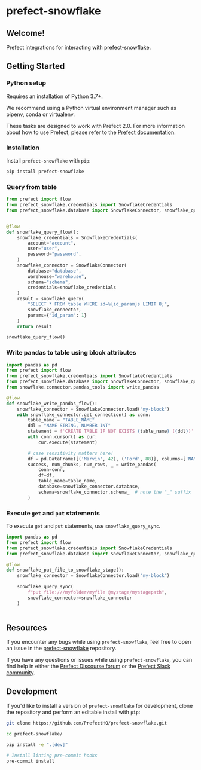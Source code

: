 # prefect-snowflake

## Welcome!

Prefect integrations for interacting with prefect-snowflake.

## Getting Started

### Python setup

Requires an installation of Python 3.7+.

We recommend using a Python virtual environment manager such as pipenv, conda or virtualenv.

These tasks are designed to work with Prefect 2.0. For more information about how to use Prefect, please refer to the [Prefect documentation](https://orion-docs.prefect.io/).

### Installation

Install `prefect-snowflake` with `pip`:

```bash
pip install prefect-snowflake
```

### Query from table

```python
from prefect import flow
from prefect_snowflake.credentials import SnowflakeCredentials
from prefect_snowflake.database import SnowflakeConnector, snowflake_query


@flow
def snowflake_query_flow():
    snowflake_credentials = SnowflakeCredentials(
        account="account",
        user="user",
        password="password",
    )
    snowflake_connector = SnowflakeConnector(
        database="database",
        warehouse="warehouse",
        schema="schema",
        credentials=snowflake_credentials
    )
    result = snowflake_query(
        "SELECT * FROM table WHERE id=%{id_param}s LIMIT 8;",
        snowflake_connector,
        params={"id_param": 1}
    )
    return result

snowflake_query_flow()
```

### Write pandas to table using block attributes

```python
import pandas as pd
from prefect import flow
from prefect_snowflake.credentials import SnowflakeCredentials
from prefect_snowflake.database import SnowflakeConnector, snowflake_query
from snowflake.connector.pandas_tools import write_pandas

@flow
def snowflake_write_pandas_flow():
    snowflake_connector = SnowflakeConnector.load("my-block")
    with snowflake_connector.get_connection() as conn:
        table_name = "TABLE_NAME"
        ddl = "NAME STRING, NUMBER INT"
        statement = f'CREATE TABLE IF NOT EXISTS {table_name} ({ddl})'
        with conn.cursor() as cur:
            cur.execute(statement)

        # case sensitivity matters here!
        df = pd.DataFrame([('Marvin', 42), ('Ford', 88)], columns=['NAME', 'NUMBER'])
        success, num_chunks, num_rows, _ = write_pandas(
            conn=conn,
            df=df,
            table_name=table_name,
            database=snowflake_connector.database,
            schema=snowflake_connector.schema_  # note the "_" suffix
        )
```

### Execute `get` and `put` statements

To execute `get` and `put` statements, use `snowflake_query_sync`.

```python
import pandas as pd
from prefect import flow
from prefect_snowflake.credentials import SnowflakeCredentials
from prefect_snowflake.database import SnowflakeConnector, snowflake_query_sync

@flow
def snowflake_put_file_to_snowflake_stage():
    snowflake_connector = SnowflakeConnector.load("my-block")
    
    snowflake_query_sync(
        f"put file:///myfolder/myfile @mystage/mystagepath",
        snowflake_connector=snowflake_connector
    )
            
```

## Resources

If you encounter any bugs while using `prefect-snowflake`, feel free to open an issue in the [prefect-snowflake](https://github.com/PrefectHQ/prefect-snowflake) repository.

If you have any questions or issues while using `prefect-snowflake`, you can find help in either the [Prefect Discourse forum](https://discourse.prefect.io/) or the [Prefect Slack community](https://prefect.io/slack).

## Development

If you'd like to install a version of `prefect-snowflake` for development, clone the repository and perform an editable install with `pip`:

```bash
git clone https://github.com/PrefectHQ/prefect-snowflake.git

cd prefect-snowflake/

pip install -e ".[dev]"

# Install linting pre-commit hooks
pre-commit install
```
